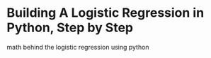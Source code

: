 # Building A Logistic Regression in Python, Step by Step
math behind the logistic regression using python
